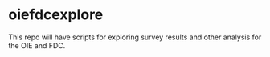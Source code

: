 # oiefdcexplore
This repo will have scripts for exploring survey results and other analysis for the OIE and FDC.
